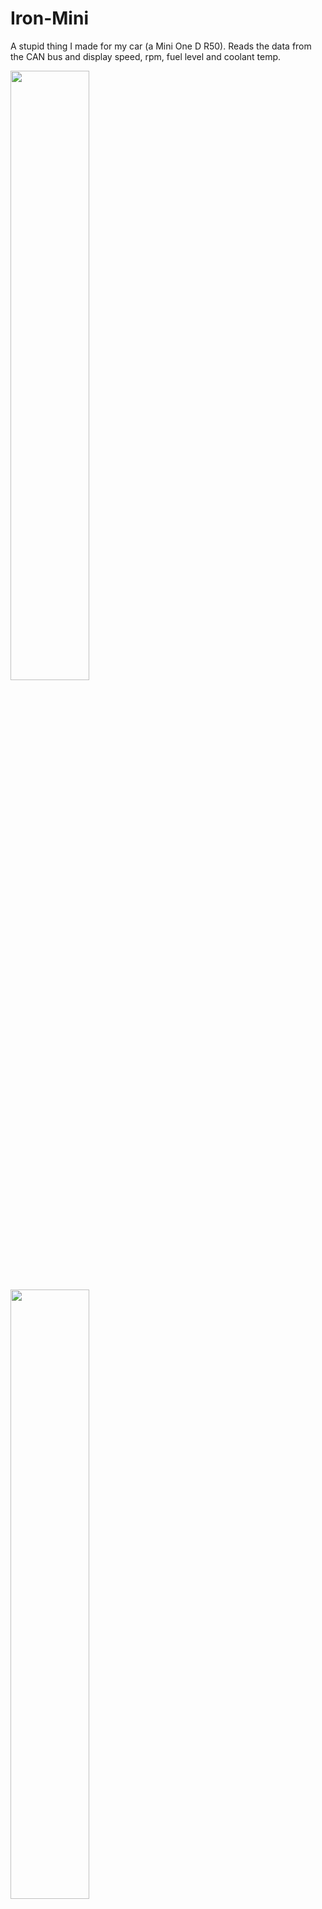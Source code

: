 # Iron-Mini
A stupid thing I made for my car (a Mini One D R50). Reads the data from the CAN bus and display speed, rpm, fuel level and coolant temp.

<img src="https://user-images.githubusercontent.com/46404000/208539874-e32677b3-666e-4bea-aa5c-749cefd283f1.PNG" width="50%"/>
<img src="https://user-images.githubusercontent.com/46404000/208540430-9cbb8751-9b74-46d1-a3fe-88bddaa9b17f.png" width="50%"/>

## How to use
 * Upload `Captain_Americar` sketch to an Arduino board (I used an Arduino Mega + Ethernet shield + MCP2515 module)
 * Install Iron Mini app on an iPhone (with static ip 192.168.1.200 or update the sketch with another ip)
 * Put a modem in your car and connect both device (no internet needed).

Yes, you read that correctly, a freaking modem! Just remember to turn everything off or the car won't start next time 😉.

 <img src="https://user-images.githubusercontent.com/46404000/208545781-414a3571-f1ad-496b-bd98-2ec3356979a0.png" width="50%"/>
 
### Offline maps tiles
I know I souldn't download Google Maps tiles, but hey, for personal use nobody cares.
Use(?) `Iron Mini/Iron Mini/Tiles/download.sh` to download tiles for your region and `Iron Mini/Iron Mini/Tiles/TilesToSQLiteBlob.playground` to move them to a SQLite db.

### Things to fix
* Sometimes the connection is delayed.
* The speed is ~(±4%) off.
